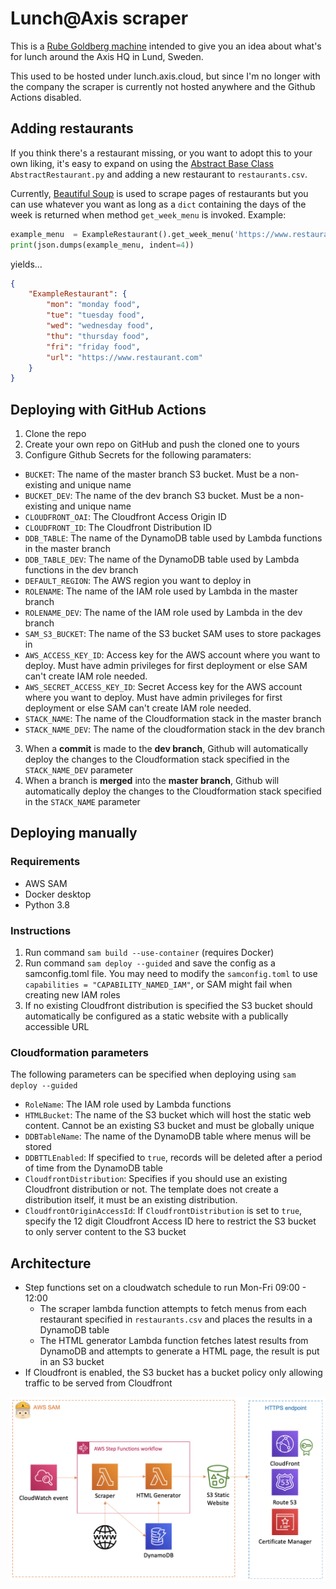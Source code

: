 # Lunch@Axis scraper
This is a [Rube Goldberg machine](https://en.wikipedia.org/wiki/Rube_Goldberg_machine) intended to give you an idea about what's for lunch around the Axis HQ in Lund, Sweden.

This used to be hosted under lunch.axis.cloud, but since I'm no longer with the company the scraper is currently not hosted anywhere and the Github Actions disabled.

## Adding restaurants
If you think there's a restaurant missing, or you want to adopt this to your own liking, it's easy to expand on using the [Abstract Base Class](https://docs.python.org/3/library/abc.html) `AbstractRestaurant.py` and adding a new restaurant to `restaurants.csv`.

Currently, [Beautiful Soup](https://www.crummy.com/software/BeautifulSoup/) is used to scrape pages of restaurants but you can use whatever you want as long as a `dict` containing the days of the week is returned when method `get_week_menu` is invoked. Example:

```python
example_menu  = ExampleRestaurant().get_week_menu('https://www.restaurant.com/')
print(json.dumps(example_menu, indent=4))
```

yields...

```json
{
    "ExampleRestaurant": {
        "mon": "monday food",
        "tue": "tuesday food",
        "wed": "wednesday food",
        "thu": "thursday food",
        "fri": "friday food",
        "url": "https://www.restaurant.com"
    }
}

```

## Deploying with GitHub Actions
1. Clone the repo
2. Create your own repo on GitHub and push the cloned one to yours
3. Configure Github Secrets for the following paramaters:
* `BUCKET`: The name of the master branch S3 bucket. Must be a non-existing and unique name
* `BUCKET_DEV`: The name of the dev branch S3 bucket. Must be a non-existing and unique name
* `CLOUDFRONT_OAI`: The Cloudfront Access Origin ID
* `CLOUDFRONT_ID`: The Cloudfront Distribution ID
* `DDB_TABLE`: The name of the DynamoDB table used by Lambda functions in the master branch
* `DDB_TABLE_DEV`: The name of the DynamoDB table used by Lambda functions in the dev branch
* `DEFAULT_REGION`: The AWS region you want to deploy in
* `ROLENAME`: The name of the IAM role used by Lambda in the master branch
* `ROLENAME_DEV`: The name of the IAM role used by Lambda in the dev branch
* `SAM_S3_BUCKET`: The name of the S3 bucket SAM uses to store packages in
* `AWS_ACCESS_KEY_ID`: Access key for the AWS account where you want to deploy. Must have admin privileges for first deployment or else SAM can't create IAM role needed.
* `AWS_SECRET_ACCESS_KEY_ID`: Secret Access key for the AWS account where you want to deploy. Must have admin privileges for first deployment or else SAM can't create IAM role needed.
* `STACK_NAME`: The name of the Cloudformation stack in the master branch
* `STACK_NAME_DEV`: The name of the cloudformation stack in the dev branch
3. When a **commit** is made to the **dev branch**, Github will automatically deploy the changes to the Cloudformation stack specified in the `STACK_NAME_DEV` parameter
4. When a branch is **merged** into the **master branch**, Github will automatically deploy the changes to the Cloudformation stack specified in the `STACK_NAME` parameter

## Deploying manually

### Requirements
* AWS SAM
* Docker desktop
* Python 3.8

### Instructions

1. Run command `sam build --use-container` (requires Docker)
2. Run command `sam deploy --guided` and save the config as a samconfig.toml file. You may need to modify the `samconfig.toml` to use `capabilities = "CAPABILITY_NAMED_IAM"`, or SAM might fail when creating new IAM roles
3. If no existing Cloudfront distribution is specified the S3 bucket should automatically be configured as a static website with a publically accessible URL

### Cloudformation parameters
The following parameters can be specified when deploying using `sam deploy --guided`
* `RoleName`: The IAM role used by Lambda functions
* `HTMLBucket`: The name of the S3 bucket which will host the static web content. Cannot be an existing S3 bucket and must be globally unique
* `DDBTableName`: The name of the DynamoDB table where menus will be stored
* `DDBTTLEnabled`: If specified to `true`, records will be deleted after a period of time from the DynamoDB table
* `CloudfrontDistribution`: Specifies if you should use an existing Cloudfront distribution or not. The template does not create a distribution itself, it must be an existing distribution.
* `CloudfrontOriginAccessId`: If `CloudfrontDistribution` is set to `true`, specify the 12 digit Cloudfront Access ID here to restrict the S3 bucket to only server content to the S3 bucket

## Architecture

* Step functions set on a cloudwatch schedule to run Mon-Fri 09:00 - 12:00
  * The scraper lambda function attempts to fetch menus from each restaurant specified in `restaurants.csv` and places the results in a DynamoDB table
  * The HTML generator Lambda function fetches latest results from DynamoDB and attempts to generate a HTML page, the result is put in an S3 bucket
* If Cloudfront is enabled, the S3 bucket has a bucket policy only allowing traffic to be served from Cloudfront

![Architecture overview](axis-lunch-diagram.png "Architecture overview")


